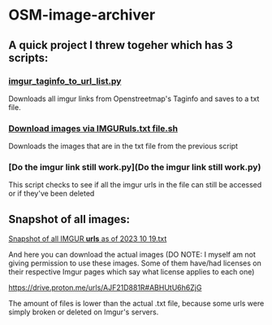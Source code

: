 # OSM-image-archiver
## A quick project I threw togeher which has 3 scripts:

### [imgur_taginfo_to_url_list.py](imgur_taginfo_to_url_list.py)

Downloads all imgur links from Openstreetmap's Taginfo and saves to a txt file.
  
### [Download images via IMGURuls.txt file.sh](Download%20images%20via%20IMGURuls.txt%20file.sh)
Downloads the images that are in the txt file from the previous script

### [Do the imgur link still work.py](Do the imgur link still work.py)
This script checks to see if all the imgur urls in the file can still be accessed or if they've been deleted

## Snapshot of all images:

[Snapshot of all IMGUR **urls** as of 2023 10 19.txt](Snapshot%20of%20all%20IMGUR%20**urls**%20as%20of%202023%2010%2019.txt)

And here you can download the actual images (DO NOTE: I myself am not giving permission to use these images. Some of them have/had licenses on their respective Imgur pages which say what license applies to each one)

https://drive.proton.me/urls/AJF21D881R#ABHUtU6h6ZjG

The amount of files is lower than the actual .txt file, because some urls were simply broken or deleted on Imgur's servers.
